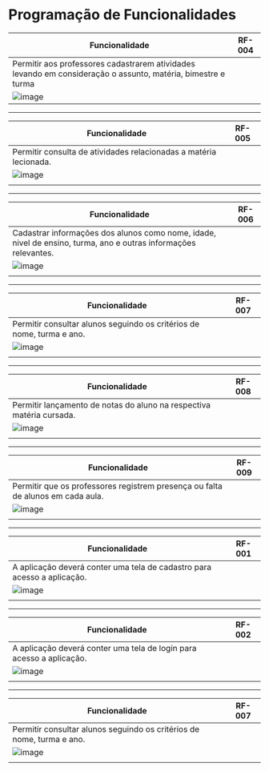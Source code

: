 # Programação de Funcionalidades

|Funcionalidade    | RF-004           | 
|------------------|-------------------------------|
|Permitir aos professores cadastrarem atividades levando em consideração o assunto, matéria, bimestre e turma| 
|![image](img/Funcionalidades/AtividadeCadastro.png)|


---
|Funcionalidade    | RF-005        | 
|------------------|-------------------------------|
|Permitir consulta de atividades relacionadas a matéria lecionada.| 
|![image](img/Funcionalidades/AtividadeCadastro2.png)|
|| 

---
|Funcionalidade    | RF-006        | 
|------------------|-------------------------------|
|Cadastrar informações dos alunos como nome, idade, nivel de ensino, turma, ano e outras informações relevantes.| 
|![image](img/Funcionalidades/AlunoCadastro.png)|
|| 

---
|Funcionalidade    | RF-007        | 
|------------------|-------------------------------|
|Permitir consultar alunos seguindo os critérios de nome, turma e ano.| 
|![image](img/Funcionalidades/AlunoCadastro2.png)|
|| 

---
|Funcionalidade    | RF-008        | 
|------------------|-------------------------------|
|Permitir lançamento de notas do aluno na respectiva matéria cursada.| 
|![image](img/Funcionalidades/NotasAluno.png)|
|| 

---
|Funcionalidade    | RF-009        | 
|------------------|-------------------------------|
|Permitir que os professores registrem presença ou falta de alunos em cada aula.| 
|![image](img/Funcionalidades/Frequencia.png)|
|| 

---
|Funcionalidade    | RF-001        | 
|------------------|-------------------------------|
|A aplicação deverá conter uma tela de cadastro para acesso a aplicação.| 
|![image](img/Funcionalidades/Frequencia.png)|
|| 

---
|Funcionalidade    | RF-002        | 
|------------------|-------------------------------|
|A aplicação deverá conter uma tela de login para acesso a aplicação.| 
|![image](img/Funcionalidades/Frequencia.png)|
|| 

---
|Funcionalidade    | RF-007        | 
|------------------|-------------------------------|
|Permitir consultar alunos seguindo os critérios de nome, turma e ano.| 
|![image](img/Funcionalidades/Frequencia.png)|
|| 
